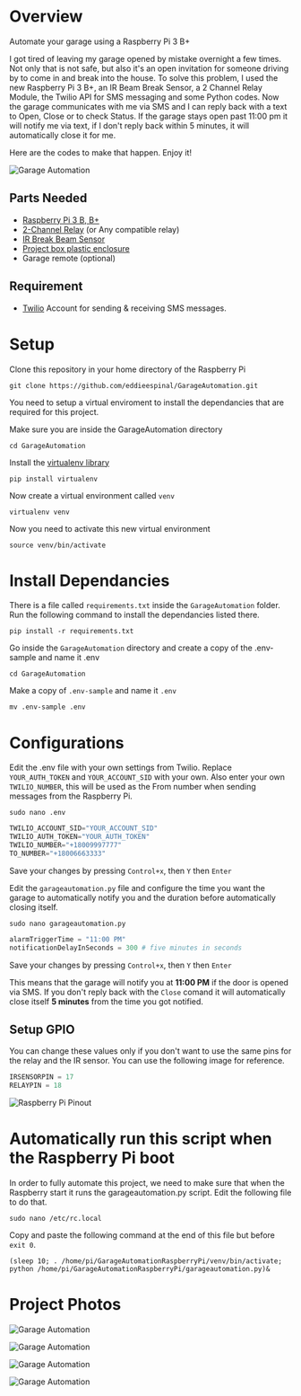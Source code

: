 # Overview
Automate your garage using a Raspberry Pi 3 B+

I got tired of leaving my garage opened by mistake overnight a few times. Not only that is not safe, but also it's an open invitation for someone driving by to come in and break into the house.  To solve this problem, I used the new Raspberry Pi 3 B+, an IR Beam Break Sensor, a 2 Channel Relay Module, the Twilio API for SMS messaging and some Python codes.  Now the garage communicates with me via SMS and I can reply back with a text to Open, Close or to check Status.  If the garage stays open past 11:00 pm it will notify me via text, if I don't reply back within 5 minutes, it will automatically close it for me.

Here are the codes to make that happen.  Enjoy it!

![Garage Automation](https://image.ibb.co/fCrSzS/IMG_4211_2.jpg)

## Parts Needed

* [Raspberry Pi 3 B, B+](https://www.adafruit.com/product/3775)
* [2-Channel Relay](https://www.amazon.com/SunFounder-Channel-Optocoupler-Expansion-Raspberry/dp/B00E0NTPP4/ref=sr_1_2?ie=UTF8&qid=1525619045&sr=8-2&keywords=2-channel+relay) (or Any compatible relay)
* [IR Break Beam Sensor](https://www.amazon.com/Adafruit-IR-Break-Beam-Sensor/dp/B00XW2NVJU/ref=sr_1_1?s=electronics&ie=UTF8&qid=1525619158&sr=1-1&keywords=IR+Break+Beam+Sensor+-+5mm+LEDs)
* [Project box plastic enclosure](https://www.amazon.com/Hammond-1591ESBK-ABS-Project-Black/dp/B0002BSRIO/ref=sr_1_3?ie=UTF8&qid=1525620343&sr=8-3&keywords=project+box+enclosure)
* Garage remote (optional)

## Requirement
* [Twilio](https://www.twilio.com) Account for sending & receiving SMS messages.

# Setup

Clone this repository in your home directory of the Raspberry Pi

```
git clone https://github.com/eddieespinal/GarageAutomation.git
```

You need to setup a virtual enviroment to install the dependancies that are required for this project.

Make sure you are inside the GarageAutomation directory
```
cd GarageAutomation
```

Install the [virtualenv library](https://virtualenv.pypa.io/en/stable/)
```
pip install virtualenv
```

Now create a virtual environment called `venv`
```
virtualenv venv
```

Now you need to activate this new virtual environment
```
source venv/bin/activate
```

# Install Dependancies
There is a file called `requirements.txt` inside the `GarageAutomation` folder.  Run the following command to install the dependancies listed there.

```
pip install -r requirements.txt
```

Go inside the `GarageAutomation` directory and create a copy of the .env-sample and name it .env
```
cd GarageAutomation
```

Make a copy of `.env-sample` and name it `.env`
```
mv .env-sample .env
```

# Configurations
Edit the .env file with your own settings from Twilio. Replace `YOUR_AUTH_TOKEN` and `YOUR_ACCOUNT_SID` with your own.  Also enter your own `TWILIO_NUMBER`, this will be used as the From number when sending messages from the Raspberry Pi.

```
sudo nano .env
```
```javascript
TWILIO_ACCOUNT_SID="YOUR_ACCOUNT_SID"
TWILIO_AUTH_TOKEN="YOUR_AUTH_TOKEN"
TWILIO_NUMBER="+18009997777"
TO_NUMBER="+18006663333"
```

Save your changes by pressing `Control+x`, then `Y` then `Enter`


Edit the `garageautomation.py` file and configure the time you want the garage to automatically notify you and the duration before automatically closing itself. 

```
sudo nano garageautomation.py
```

```python
alarmTriggerTime = "11:00 PM"
notificationDelayInSeconds = 300 # five minutes in seconds
```

Save your changes by pressing `Control+x`, then `Y` then `Enter`

This means that the garage will notify you at **11:00 PM** if the door is opened via SMS.  If you don't reply back with the `Close` comand it will automatically close itself **5 minutes** from the time you got notified.

## Setup GPIO
You can change these values only if you don't want to use the same pins for the relay and the IR sensor. You can use the following image for reference.
```python
IRSENSORPIN = 17
RELAYPIN = 18
```
![Raspberry Pi Pinout](https://i2.wp.com/randomnerdtutorials.com/wp-content/uploads/2018/01/RPi-Pinout.jpg)


# Automatically run this script when the Raspberry Pi boot
In order to fully automate this project, we need to make sure that when the Raspberry start it runs the garageautomation.py script. Edit the following file to do that.
```
sudo nano /etc/rc.local 
```
Copy and paste the following command at the end of this file but before `exit 0`.
```
(sleep 10; . /home/pi/GarageAutomationRaspberryPi/venv/bin/activate; python /home/pi/GarageAutomationRaspberryPi/garageautomation.py)&
```

# Project Photos
![Garage Automation](https://image.ibb.co/k7cd67/IMG_4181.jpg)

![Garage Automation](https://image.ibb.co/dTm5m7/IMG_4162.jpg)

![Garage Automation](https://image.ibb.co/iDB5m7/IMG_4223.jpg)

![Garage Automation](https://image.ibb.co/hqr5m7/IMG_4219.jpg)